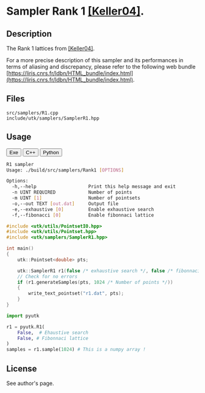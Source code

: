 # Sampler Rank 1 [[Keller04]](https://link.springer.com/chapter/10.1007%2F978-3-642-18743-8_18).  

## Description

The Rank 1 lattices from [[Keller04]](https://link.springer.com/chapter/10.1007%2F978-3-642-18743-8_18).  

For a more precise description of this sampler and its performances in terms of aliasing and discrepancy, please refer to the following web bundle [https://liris.cnrs.fr/ldbn/HTML_bundle/index.html](https://liris.cnrs.fr/ldbn/HTML_bundle/index.html).

## Files

```
src/samplers/R1.cpp  
include/utk/samplers/SamplerR1.hpp
```

## Usage

<button class="tablink exebutton" onclick="openCode('exe', this)" markdown="1">Exe</button> 
<button class="tablink cppbutton" onclick="openCode('cpp', this)" markdown="1">C++</button> 
<button class="tablink pybutton" onclick="openCode('py', this)" markdown="1">Python</button> 
<br/>
  

<div class="exe tabcontent">

```bash
R1 sampler
Usage: ./build/src/samplers/Rank1 [OPTIONS]

Options:
  -h,--help                   Print this help message and exit
  -n UINT REQUIRED            Number of points
  -m UINT [1]                 Number of pointsets
  -o,--out TEXT [out.dat]     Output file
  -e,--exhaustive [0]         Enable exhaustive search
  -f,--fibonacci [0]          Enable fibonnaci lattice
```

</div>

<div class="cpp tabcontent">

```  cpp
#include <utk/utils/PointsetIO.hpp>
#include <utk/utils/Pointset.hpp>
#include <utk/samplers/SamplerR1.hpp>

int main()
{
    utk::Pointset<double> pts;

    utk::SamplerR1 r1(false /* exhaustive search */, false /* fibonnaci lattice */);
    // Check for no errors
    if (r1.generateSamples(pts, 1024 /* Number of points */))
    {
        write_text_pointset("r1.dat", pts);
    }
}
```  

</div>

<div class="py tabcontent">

``` python
import pyutk

r1 = pyutk.R1(
    False,  # Ehaustive search
    False, # Fibonnaci lattice
)
samples = r1.sample(1024) # This is a numpy array !
```  

</div>

## License

See author's page.